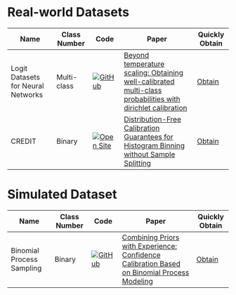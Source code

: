 # Real-world Datasets
| Name | Class Number | Code | Paper | Quickly Obtain |
|-------|-------|-------|-------|-------|
|Logit Datasets for Neural Networks| Multi-class | [![GitHub](https://img.shields.io/badge/GitHub-Repository-blue?style=for-the-badge&logo=github)](https://github.com/markus93/NN_calibration) | [Beyond temperature scaling: Obtaining well-calibrated multi-class probabilities with dirichlet calibration](https://proceedings.neurips.cc/paper/2019/hash/8ca01ea920679a0fe3728441494041b9-Abstract.html)| [Obtain](https://github.com/NeuroDong/Confidence_Calibration/tree/main/Code%20Toolkit/CaliData/Real_Data/Logit_Datasets_for_Neural_Networks.py) |
|CREDIT| Binary | [<img alt="Open Site" src="https://img.shields.io/badge/Open-Site-blue?style=for-the-badge&amp;logo=google-chrome&amp;logoColor=white">](https://archive.ics.uci.edu/dataset/350/default+of+credit+card+clients) | [Distribution-Free Calibration Guarantees for Histogram Binning without Sample Splitting](https://proceedings.mlr.press/v139/gupta21b.html) | [Obtain]() |


# Simulated Dataset
| Name | Class Number | Code | Paper | Quickly Obtain |
|-------|-------|-------|-------|-------|
|Binomial Process Sampling| Binary | [![GitHub](https://img.shields.io/badge/GitHub-Repository-blue?style=for-the-badge&logo=github)](https://github.com/NeuroDong/TCEbpm) | [Combining Priors with Experience: Confidence Calibration Based on Binomial Process Modeling](https://ojs.aaai.org/index.php/AAAI/article/view/33792) | [Obtain](https://github.com/NeuroDong/Confidence_Calibration/blob/main/Code%20Toolkit/CaliData/Simulated_Data/Binomial_Process_Sampling.py)|